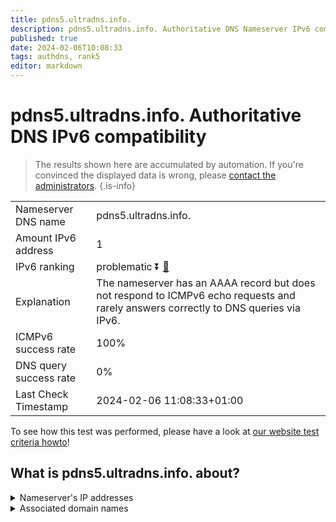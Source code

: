```yaml
---
title: pdns5.ultradns.info.
description: pdns5.ultradns.info. Authoritative DNS Nameserver IPv6 compatibility
published: true
date: 2024-02-06T10:08:33
tags: authdns, rank5
editor: markdown
---
```


# pdns5.ultradns.info. Authoritative DNS IPv6 compatibility

> The results shown here are accumulated by automation. If you're convinced the displayed data is wrong, please [contact the administrators](/howto/chat). 
{.is-info}




|   |   |
| - | - |
| Nameserver DNS name | pdns5.ultradns.info.
| Amount IPv6 address | 1
| IPv6 ranking | problematic :arrow_double_down: [🔗](/howto/ranking) |
| Explanation | The nameserver has an AAAA record but does not respond to ICMPv6 echo requests and rarely answers correctly to DNS queries via IPv6. |
| ICMPv6 success rate | 100%|
| DNS query success rate | 0% |
| Last Check Timestamp | 2024-02-06 11:08:33+01:00 |

To see how this test was performed, please have a look at [our website test criteria howto](/howto/testcriteria/authdns)!


## What is pdns5.ultradns.info. about?




<details>
<summary>Nameserver's IP addresses</summary>

2610:a1:1016::1

</details>



<details>
<summary>Associated domain names</summary>

www.crave.ca

</details>
